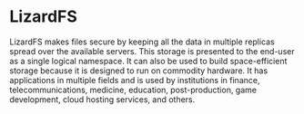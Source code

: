 # LizardFS

LizardFS makes files secure by keeping all the data in multiple replicas spread over the available servers. This storage is presented to the end-user as a single logical namespace. It can also be used to build space-efficient storage because it is designed to run on commodity hardware. It has applications in multiple fields and is used by institutions in finance, telecommunications, medicine, education, post-production, game development, cloud hosting services, and others.
